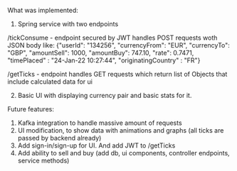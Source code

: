 What was implemented:
1) Spring service with two endpoints

/tickConsume - endpoint secured by JWT handles POST requests woth JSON body like:
{"userId": "134256", "currencyFrom": "EUR", "currencyTo": "GBP", "amountSell": 1000, "amountBuy": 747.10, "rate": 0.7471, "timePlaced" : "24-Jan-22 10:27:44", "originatingCountry" : "FR"}

/getTicks - endpoint handles GET requests which return list of Objects that include calculated data for ui

2) Basic UI with displaying currency pair and basic stats for it.

Future features:
1) Kafka integration to handle massive amount of requests
2) UI modification, to show data with animations and graphs (all ticks are passed by backend already)
3) Add sign-in/sign-up for UI. And add JWT to /getTicks
4) Add ability to sell and buy (add db, ui components, controller endpoints, service methods)
